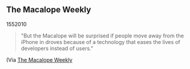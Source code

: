 <article><h2>The Macalope Weekly</h2><time><span class="day">15</span><span class="month">5</span><span class="year">2010</span></time><blockquote><p>"But the Macalope will be surprised if people move away from the iPhone in droves because of a technology that eases the lives of developers instead of users."</p></blockquote><p>(Via <a href="http://www.macworld.com/article/151281/2010/05/macalope_flashback.html">The Macalope Weekly</a></p></article>